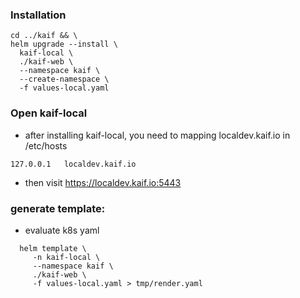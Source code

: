 ### Installation

```
cd ../kaif && \
helm upgrade --install \
  kaif-local \
  ./kaif-web \
  --namespace kaif \
  --create-namespace \
  -f values-local.yaml 
```

### Open kaif-local

* after installing kaif-local, you need to mapping localdev.kaif.io in /etc/hosts

```
127.0.0.1   localdev.kaif.io
```

* then visit https://localdev.kaif.io:5443

### generate template:

* evaluate k8s yaml

```
  helm template \
     -n kaif-local \
     --namespace kaif \
     ./kaif-web \
     -f values-local.yaml > tmp/render.yaml
``` 

